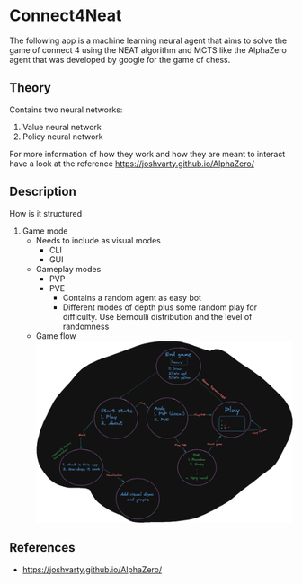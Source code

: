 # Connect4Neat

The following app is a machine learning neural agent that aims to solve the game
of connect 4 using the NEAT algorithm and MCTS like the AlphaZero agent that was developed by google for the game of chess.

## Theory

Contains two neural networks:

1. Value neural network
2. Policy neural network

For more information of how they work and how they are meant to interact
have a look at the reference <https://joshvarty.github.io/AlphaZero/>

## Description

How is it structured

1. Game mode
   * Needs to include as visual modes
     * CLI
     * GUI
   * Gameplay modes
     * PVP
     * PVE
       * Contains a random agent as easy bot
       * Different modes of depth plus some random play for difficulty. Use Bernoulli distribution and the level of randomness
   * Game flow
![Game](assets/game_flow.PNG)

## References

* <https://joshvarty.github.io/AlphaZero/>
